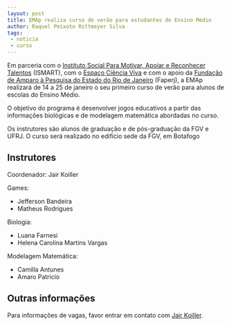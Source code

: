 ```yaml
---
layout: post
title: EMAp realiza curso de verão para estudantes de Ensino Médio
author: Raquel Peixoto Rittmeyer Silva
tags:
 - noticia
 - curso
---
```


Em parceria com o
[Instituto Social Para Motivar, Apoiar e Reconhecer Talentos](http://ismart.net.br/)
(ISMART), com o [Espaço Ciência Viva](http://www.cienciaviva.org.br/)
e com o apoio da
[Fundação de Amparo à Pesquisa do Estado do Rio de Janeiro](http://www.faperj.br/)
(Faperj), a EMAp realizará de 14 a 25 de janeiro o seu primeiro curso
de verão para alunos de escolas do Ensino Médio.

O objetivo do programa é desenvolver jogos educativos a partir das
informações biológicas e de modelagem matemática abordadas no curso.

Os instrutores são alunos de graduação e de pós-graduação da FGV e
UFRJ. O curso será realizado no edifício sede da FGV, em Botafogo

## Instrutores

Coordenador: Jair Koiller

Games:

- Jefferson Bandeira  
- Matheus Rodrigues 

Biologia:

- Luana Farnesi 
- Helena Carolina Martins Vargas 

Modelagem Matemática:

- Camilla Antunes
- Amaro Patricio
 
## Outras informações

Para informações de vagas, favor entrar em contato com
[Jair Koiller](/people/jair.koiller.html).
